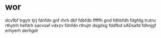 # wor

dcvfbf
trgytr
tjrj
fdnfdn
gnf
rhrh
dbf
fdbfdb
fffffh
gnd
fdhbfdh
fdgfdg
trutru
rthytrh
hefdrh
sacvsaf
vdxzv
fdnfdn
rthujtr
dsgdsg
fddfbd
sADsafd
fdhnjgf
erhyerh
derhgdr
